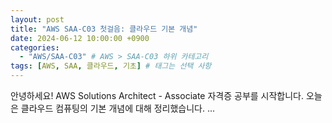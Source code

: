 ```yaml
---
layout: post
title: "AWS SAA-C03 첫걸음: 클라우드 기본 개념"
date: 2024-06-12 10:00:00 +0900
categories:
  - "AWS/SAA-C03" # AWS > SAA-C03 하위 카테고리
tags: [AWS, SAA, 클라우드, 기초] # 태그는 선택 사항
---
```

안녕하세요! AWS Solutions Architect - Associate 자격증 공부를 시작합니다.
오늘은 클라우드 컴퓨팅의 기본 개념에 대해 정리했습니다.
...
